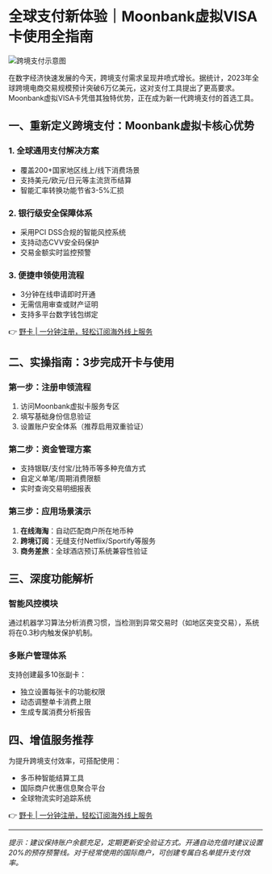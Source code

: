 # 全球支付新体验｜Moonbank虚拟VISA卡使用全指南

![跨境支付示意图](/007ACC/FFF?text=Global+Payment+Solutions)

在数字经济快速发展的今天，跨境支付需求呈现井喷式增长。据统计，2023年全球跨境电商交易规模预计突破6万亿美元，这对支付工具提出了更高要求。Moonbank虚拟VISA卡凭借其独特优势，正在成为新一代跨境支付的首选工具。

## 一、重新定义跨境支付：Moonbank虚拟卡核心优势
### 1. 全球通用支付解决方案
- 覆盖200+国家地区线上/线下消费场景
- 支持美元/欧元/日元等主流货币结算
- 智能汇率转换功能节省3-5%汇损

### 2. 银行级安全保障体系
- 采用PCI DSS合规的智能风控系统
- 支持动态CVV安全码保护
- 交易金额实时监控预警

### 3. 便捷申领使用流程
- 3分钟在线申请即时开通
- 无需信用审查或财产证明
- 支持多平台数字钱包绑定

👉 [野卡 | 一分钟注册，轻松订阅海外线上服务](https://bbtdd.com/yeka)

## 二、实操指南：3步完成开卡与使用
### 第一步：注册申领流程
1. 访问Moonbank虚拟卡服务专区
2. 填写基础身份信息验证
3. 设置账户安全体系（推荐启用双重验证）

### 第二步：资金管理方案
- 支持银联/支付宝/比特币等多种充值方式
- 自定义单笔/周期消费限额
- 实时查询交易明细报表

### 第三步：应用场景演示
1. **在线海淘**：自动匹配商户所在地币种
2. **跨境订阅**：无缝支付Netflix/Sportify等服务
3. **商务差旅**：全球酒店预订系统兼容性验证

## 三、深度功能解析
### 智能风控模块
通过机器学习算法分析消费习惯，当检测到异常交易时（如地区突变交易），系统将在0.3秒内触发保护机制。

### 多账户管理体系
支持创建最多10张副卡：
- 独立设置每张卡的功能权限
- 动态调整单卡消费上限
- 生成专属消费分析报告

## 四、增值服务推荐
为提升跨境支付效率，可搭配使用：
- 多币种智能结算工具
- 国际商户优惠信息聚合平台
- 全球物流实时追踪系统

👉 [野卡 | 一分钟注册，轻松订阅海外线上服务](https://bbtdd.com/yeka)

---

*提示：建议保持账户余额充足，定期更新安全验证方式。开通自动充值时建议设置20%的预存预警线。对于经常使用的国际商户，可创建专属白名单提升支付效率。*